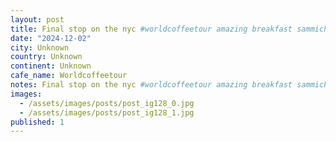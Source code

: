 ```yaml
---
layout: post
title: Final stop on the nyc #worldcoffeetour amazing breakfast sammich
date: "2024-12-02"
city: Unknown
country: Unknown
continent: Unknown
cafe_name: Worldcoffeetour
notes: Final stop on the nyc #worldcoffeetour amazing breakfast sammich
images:
  - /assets/images/posts/post_ig128_0.jpg
  - /assets/images/posts/post_ig128_1.jpg
published: 1
---
```

